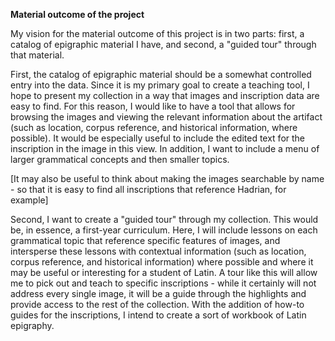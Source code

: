 **Material outcome of the project**

My vision for the material outcome of this project is in two parts: first, a catalog of epigraphic material I have, and second, a "guided tour" through that material.

First, the catalog of epigraphic material should be a somewhat controlled entry into the data.  Since it is my primary goal to create a teaching tool, I hope to present my collection in a way that images and inscription data are easy to find.  For this reason, I would like to have a tool that allows for browsing the images and viewing the relevant information about the artifact (such as location, corpus reference, and historical information, where possible).  It would be especially useful to include the edited text for the inscription in the image in this view.  In addition, I want to include a menu of larger grammatical concepts and then smaller topics.

[It may also be useful to think about making the images searchable by name - so that it is easy to find all inscriptions that reference Hadrian, for example]

Second, I want to create a "guided tour" through my collection.  This would be, in essence, a first-year curriculum.  Here, I will include lessons on each grammatical topic that reference specific features of images, and intersperse these lessons with contextual information (such as location, corpus reference, and historical information) where possible and where it may be useful or interesting for a student of Latin.  A tour like this will allow me to pick out and teach to specific inscriptions - while it certainly will not address every single image, it will be a guide through the highlights and provide access to the rest of the collection.  With the addition of how-to guides for the inscriptions, I intend to create a sort of workbook of Latin epigraphy.